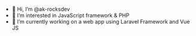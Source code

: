 - 👋 Hi, I’m @ak-rocksdev
- 👀 I’m interested in JavaScript framework & PHP
- 🌱 I’m currently working on a web app using Laravel Framework and Vue JS
<!-- - 📫 How to reach me ... -->

<!---
ak-rocksdev/ak-rocksdev is a ✨ special ✨ repository because its `README.md` (this file) appears on your GitHub profile.
You can click the Preview link to take a look at your changes.
--->
